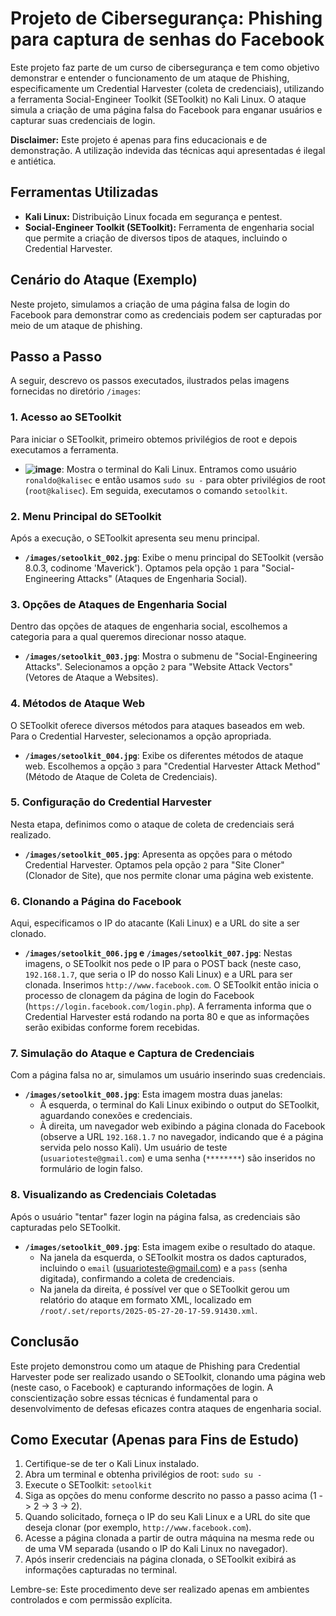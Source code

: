 # Projeto de Cibersegurança: Phishing para captura de senhas do Facebook

Este projeto faz parte de um curso de cibersegurança e tem como objetivo demonstrar e entender o funcionamento de um ataque de Phishing, especificamente um Credential Harvester (coleta de credenciais), utilizando a ferramenta Social-Engineer Toolkit (SEToolkit) no Kali Linux. O ataque simula a criação de uma página falsa do Facebook para enganar usuários e capturar suas credenciais de login.

**Disclaimer:** Este projeto é apenas para fins educacionais e de demonstração. A utilização indevida das técnicas aqui apresentadas é ilegal e antiética.

## Ferramentas Utilizadas

* **Kali Linux:** Distribuição Linux focada em segurança e pentest.
* **Social-Engineer Toolkit (SEToolkit):** Ferramenta de engenharia social que permite a criação de diversos tipos de ataques, incluindo o Credential Harvester.

## Cenário do Ataque (Exemplo)

Neste projeto, simulamos a criação de uma página falsa de login do Facebook para demonstrar como as credenciais podem ser capturadas por meio de um ataque de phishing.

## Passo a Passo

A seguir, descrevo os passos executados, ilustrados pelas imagens fornecidas no diretório `/images`:

### 1. Acesso ao SEToolkit

Para iniciar o SEToolkit, primeiro obtemos privilégios de root e depois executamos a ferramenta.

* **![image](https://github.com/ronaldoramos85/lab-aws-sagemaker-canvas-estoque/blob/main/images/setoolkit_001.jpg)**: Mostra o terminal do Kali Linux. Entramos como usuário `ronaldo@kalisec` e então usamos `sudo su -` para obter privilégios de root (`root@kalisec`). Em seguida, executamos o comando `setoolkit`.

### 2. Menu Principal do SEToolkit

Após a execução, o SEToolkit apresenta seu menu principal.

* **`/images/setoolkit_002.jpg`**: Exibe o menu principal do SEToolkit (versão 8.0.3, codinome 'Maverick'). Optamos pela opção `1` para "Social-Engineering Attacks" (Ataques de Engenharia Social).

### 3. Opções de Ataques de Engenharia Social

Dentro das opções de ataques de engenharia social, escolhemos a categoria para a qual queremos direcionar nosso ataque.

* **`/images/setoolkit_003.jpg`**: Mostra o submenu de "Social-Engineering Attacks". Selecionamos a opção `2` para "Website Attack Vectors" (Vetores de Ataque a Websites).

### 4. Métodos de Ataque Web

O SEToolkit oferece diversos métodos para ataques baseados em web. Para o Credential Harvester, selecionamos a opção apropriada.

* **`/images/setoolkit_004.jpg`**: Exibe os diferentes métodos de ataque web. Escolhemos a opção `3` para "Credential Harvester Attack Method" (Método de Ataque de Coleta de Credenciais).

### 5. Configuração do Credential Harvester

Nesta etapa, definimos como o ataque de coleta de credenciais será realizado.

* **`/images/setoolkit_005.jpg`**: Apresenta as opções para o método Credential Harvester. Optamos pela opção `2` para "Site Cloner" (Clonador de Site), que nos permite clonar uma página web existente.

### 6. Clonando a Página do Facebook

Aqui, especificamos o IP do atacante (Kali Linux) e a URL do site a ser clonado.

* **`/images/setoolkit_006.jpg` e `/images/setoolkit_007.jpg`**: Nestas imagens, o SEToolkit nos pede o IP para o POST back (neste caso, `192.168.1.7`, que seria o IP do nosso Kali Linux) e a URL para ser clonada. Inserimos `http://www.facebook.com`. O SEToolkit então inicia o processo de clonagem da página de login do Facebook (`https://login.facebook.com/login.php`). A ferramenta informa que o Credential Harvester está rodando na porta 80 e que as informações serão exibidas conforme forem recebidas.

### 7. Simulação do Ataque e Captura de Credenciais

Com a página falsa no ar, simulamos um usuário inserindo suas credenciais.

* **`/images/setoolkit_008.jpg`**: Esta imagem mostra duas janelas:
    * À esquerda, o terminal do Kali Linux exibindo o output do SEToolkit, aguardando conexões e credenciais.
    * À direita, um navegador web exibindo a página clonada do Facebook (observe a URL `192.168.1.7` no navegador, indicando que é a página servida pelo nosso Kali). Um usuário de teste (`usuarioteste@gmail.com`) e uma senha (`********`) são inseridos no formulário de login falso.

### 8. Visualizando as Credenciais Coletadas

Após o usuário "tentar" fazer login na página falsa, as credenciais são capturadas pelo SEToolkit.

* **`/images/setoolkit_009.jpg`**: Esta imagem exibe o resultado do ataque.
    * Na janela da esquerda, o SEToolkit mostra os dados capturados, incluindo o `email` (usuarioteste@gmail.com) e a `pass` (senha digitada), confirmando a coleta de credenciais.
    * Na janela da direita, é possível ver que o SEToolkit gerou um relatório do ataque em formato XML, localizado em `/root/.set/reports/2025-05-27-20-17-59.91430.xml`.

## Conclusão

Este projeto demonstrou como um ataque de Phishing para Credential Harvester pode ser realizado usando o SEToolkit, clonando uma página web (neste caso, o Facebook) e capturando informações de login. A conscientização sobre essas técnicas é fundamental para o desenvolvimento de defesas eficazes contra ataques de engenharia social.

## Como Executar (Apenas para Fins de Estudo)

1.  Certifique-se de ter o Kali Linux instalado.
2.  Abra um terminal e obtenha privilégios de root: `sudo su -`
3.  Execute o SEToolkit: `setoolkit`
4.  Siga as opções do menu conforme descrito no passo a passo acima (1 -> 2 -> 3 -> 2).
5.  Quando solicitado, forneça o IP do seu Kali Linux e a URL do site que deseja clonar (por exemplo, `http://www.facebook.com`).
6.  Acesse a página clonada a partir de outra máquina na mesma rede ou de uma VM separada (usando o IP do Kali Linux no navegador).
7.  Após inserir credenciais na página clonada, o SEToolkit exibirá as informações capturadas no terminal.

Lembre-se: Este procedimento deve ser realizado apenas em ambientes controlados e com permissão explícita.